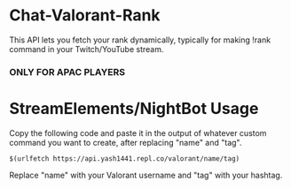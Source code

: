 # Chat-Valorant-Rank
This API lets you fetch your rank dynamically, typically for making !rank command in your Twitch/YouTube stream.

### ONLY FOR APAC PLAYERS

# StreamElements/NightBot Usage
Copy the following code and paste it in the output of whatever custom command you want to create, after replacing "name" and "tag".

`$(urlfetch https://api.yash1441.repl.co/valorant/name/tag)`

Replace "name" with your Valorant username and "tag" with your hashtag.
